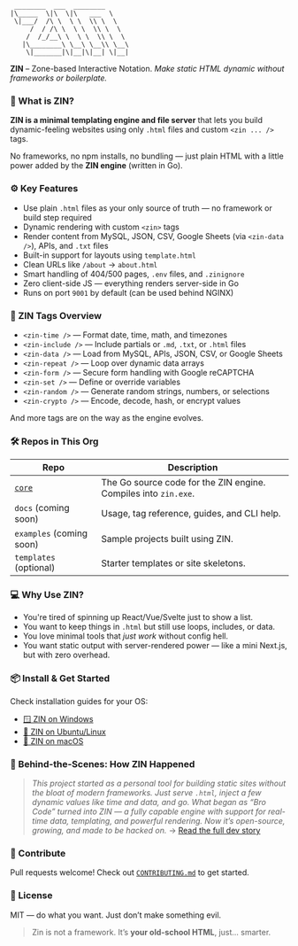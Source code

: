 
```
 ________  ___  ________      
|\_____  \|\  \|\   ___  \    
 \|___/  /\ \  \ \  \\ \  \   
     /  / /\ \  \ \  \\ \  \  
    /  /_/__\ \  \ \  \\ \  \ 
   |\________\ \__\ \__\\ \__\
    \|_______|\|__|\|__| \|__|

```

**ZIN** – Zone-based Interactive Notation.
*Make static HTML dynamic without frameworks or boilerplate.*

### 🧠 What is ZIN?

**ZIN is a minimal templating engine and file server** that lets you build dynamic-feeling websites using only `.html` files and custom `<zin ... />` tags.

No frameworks, no npm installs, no bundling — just plain HTML with a little power added by the **ZIN engine** (written in Go).

### ⚙️ Key Features

* Use plain `.html` files as your only source of truth — no framework or build step required
* Dynamic rendering with custom `<zin>` tags
* Render content from MySQL, JSON, CSV, Google Sheets (via `<zin-data />`), APIs, and `.txt` files
* Built-in support for layouts using `template.html`
* Clean URLs like `/about` → `about.html`
* Smart handling of 404/500 pages, `.env` files, and `.zinignore`
* Zero client-side JS — everything renders server-side in Go
* Runs on port `9001` by default (can be used behind NGINX)

### 🔖 ZIN Tags Overview

* `<zin-time />` — Format date, time, math, and timezones
* `<zin-include />` — Include partials or `.md`, `.txt`, or `.html` files
* `<zin-data />` — Load from MySQL, APIs, JSON, CSV, or Google Sheets
* `<zin-repeat />` — Loop over dynamic data arrays
* `<zin-form />` — Secure form handling with Google reCAPTCHA
* `<zin-set />` — Define or override variables
* `<zin-random />` — Generate random strings, numbers, or selections
* `<zin-crypto />` — Encode, decode, hash, or encrypt values

And more tags are on the way as the engine evolves.

### 🛠️ Repos in This Org

| Repo                                         | Description                                                     |
| -------------------------------------------- | --------------------------------------------------------------- |
| [`core`](https://github.com/zin-engine/core) | The Go source code for the ZIN engine. Compiles into `zin.exe`. |
| `docs` (coming soon)                         | Usage, tag reference, guides, and CLI help.                     |
| `examples` (coming soon)                     | Sample projects built using ZIN.                                |
| `templates` (optional)                       | Starter templates or site skeletons.                            |


### 💻 Why Use ZIN?

* You're tired of spinning up React/Vue/Svelte just to show a list.
* You want to keep things in `.html` but still use loops, includes, or data.
* You love minimal tools that *just work* without config hell.
* You want static output with server-rendered power — like a mini Next.js, but with zero overhead.

### 📦 Install & Get Started

Check installation guides for your OS:

* [🪟 ZIN on Windows](../guide/zin-on-windows.md)
* [🐧 ZIN on Ubuntu/Linux](../guide/zin-on-ubuntu.md)
* [🍎 ZIN on macOS](../guide/zin-on-macos.md)


### 🤘 Behind-the-Scenes: How ZIN Happened

> *This project started as a personal tool for building static sites without the bloat of modern frameworks. Just serve `.html`, inject a few dynamic values like time and data, and go.
> What began as “Bro Code” turned into ZIN — a fully capable engine with support for real-time data, templating, and powerful rendering.
> Now it’s open-source, growing, and made to be hacked on.*
> → [Read the full dev story](../All-About-Zin.md)


### 🤝 Contribute

Pull requests welcome!
Check out [`CONTRIBUTING.md`](../CONTRIBUTING.md) to get started.


### 📄 License

MIT — do what you want. Just don’t make something evil.


> Zin is not a framework.
> It’s **your old-school HTML**, just... smarter.
